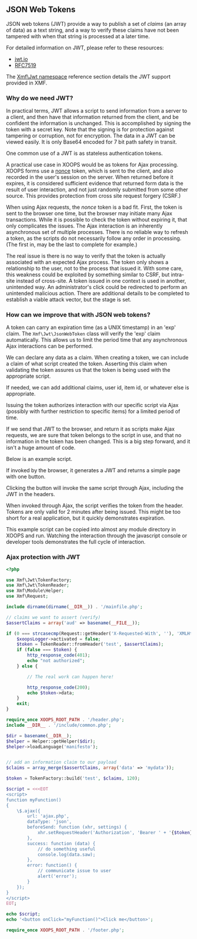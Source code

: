 ## JSON Web Tokens

JSON web tokens (JWT) provide a way to publish a set of *claims* (an array of data) as a text string,
and a way to verify these claims have not been tampered with when that string is processed at a
later time.

For detailed information on JWT, please refer to these resources:

* [jwt.io](https://jwt.io/)
* [RFC7519](https://tools.ietf.org/html/rfc7519)

The [Xmf\Jwt namespace](../jwt/README.md) reference section details the JWT support provided in XMF.

### Why do we need JWT?

In practical terms, JWT allows a script to send information from a server to a client, and then have
that information returned from the client, and be confident the information is unchanged. This is
accomplished by signing the token with a secret key. Note that the signing is for protection against
tampering or corruption, not for encryption. The data in a JWT can be viewed easily. It
is only Base64 encoded for 7 bit path safety in transit.

One common use of a JWT is as stateless authentication tokens.

A practical use case in XOOPS would be as tokens for Ajax processing. XOOPS forms use a
[nonce](https://en.wikipedia.org/wiki/Cryptographic_nonce) token, which is sent to the client, and also
recorded in the user's session on the server. When returned before it expires, it is considered
sufficient evidence that returned form data is the result of user interaction, and not just randomly
submitted from some other source. This provides protection from cross site request forgery (CSRF.)

When using Ajax requests, the *nonce* token is a bad fit. First, the token is sent to the browser one
time, but the browser may initiate many Ajax transactions. While it is possible to check the token without
expiring it, that only complicates the issues. The Ajax interaction is an inherently asynchronous set
of multiple processes. There is no reliable way to refresh a token, as the scripts do not necessarily
follow any order in processing. (The first in, may be the last to complete for example.)

The real issue is there is no way to verify that the token is actually associated with an expected Ajax
process. The token only shows a relationship to the user, not to the process that issued it.
With some care, this weakness could be exploited by something similar to CSRF, but intra-site
instead of cross-site. A token issued in one context is used in another, unintended way. An administrator's
click could be redirected to perform an unintended malicious action. There are additional details to
be completed to establish a viable attack vector, but the stage is set.

### How can we improve that with JSON web tokens?

A token can carry an expiration time (as a UNIX timestamp) in an 'exp' claim. The `Xmf\Jwt\JsonWebToken`
class will verify the 'exp' claim automatically. This allows us to limit the period time that any
asynchronous Ajax interactions can be performed.

We can declare any data as a claim. When creating a token, we can include a claim of what script
created the token. Asserting this claim when validating the token assures us that the token is being
used with the appropriate script.

If needed, we can add additional claims, user id, item id, or whatever else is appropriate.

Issuing the token authorizes interaction with our specific script via Ajax (possibly with further
restriction to specific items) for a limited period of time.

If we send that JWT to the browser, and return it as scripts make Ajax requests, we are sure that token
belongs to the script in use, and that no information in the token has been changed. This is a big step
forward, and it isn't a huge amount of code.

Below is an example script.

If invoked by the browser, it generates a JWT and returns a simple page with one button.

Clicking the button will invoke the same script through Ajax, including the JWT in the headers.

When invoked through Ajax, the script verifies the token from the header. Tokens are only valid
for 2 minutes after being issued. This might be too short for a real application, but it quickly
demonstrates expiration.

This example script can be copied into almost any module directory in XOOPS and run. Watching the
interaction through the javascript console or developer tools demonstrates the full cycle of interaction.

### Ajax protection with JWT

```php
<?php

use Xmf\Jwt\TokenFactory;
use Xmf\Jwt\TokenReader;
use Xmf\Module\Helper;
use Xmf\Request;

include dirname(dirname(__DIR__)) . '/mainfile.php';

// claims we want to assert (verify)
$assertClaims = array('aud' => basename(__FILE__));

if (0 === strcasecmp(Request::getHeader('X-Requested-With', ''), 'XMLHttpRequest')) {
    $xoopsLogger->activated = false;
    $token = TokenReader::fromHeader('test', $assertClaims);
    if (false === $token) {
        http_response_code(401);
        echo "not authorized";
    } else {

        // The real work can happen here!

        http_response_code(200);
        echo $token->data;
    }
    exit;
}

require_once XOOPS_ROOT_PATH . '/header.php';
include __DIR__ . '/include/common.php';

$dir = basename(__DIR__);
$helper = Helper::getHelper($dir);
$helper->loadLanguage('manifesto');


// add an information claim to our payload
$claims = array_merge($assertClaims, array('data' => 'mydata'));

$token = TokenFactory::build('test', $claims, 120);

$script = <<<EOT
<script>
function myFunction()
{
    \$.ajax({
        url: 'ajax.php',
        dataType: 'json',
        beforeSend: function (xhr, settings) {
            xhr.setRequestHeader('Authorization', 'Bearer ' + '{$token}');
        },
        success: function (data) {
            // do something useful
            console.log(data.saw);
        },
        error: function() {
            // communicate issue to user
            alert('error');
        }
    });
}
</script>
EOT;

echo $script;
echo '<button onClick="myFunction()">Click me</button>';

require_once XOOPS_ROOT_PATH . '/footer.php';
```
